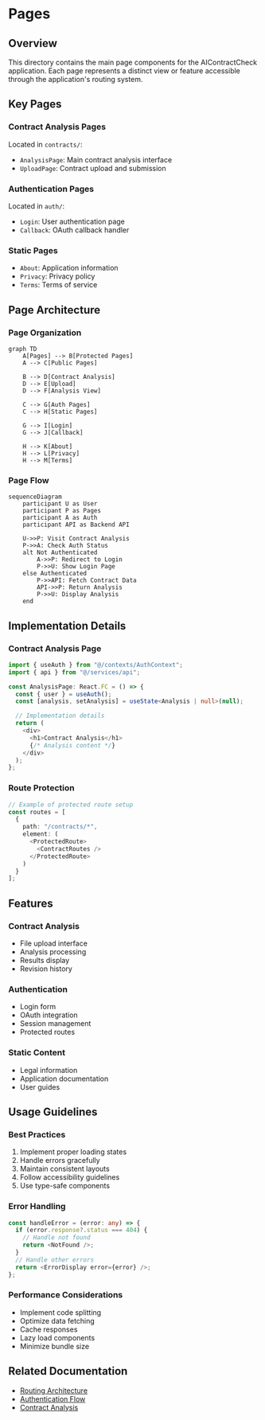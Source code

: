 # Pages

## Overview
This directory contains the main page components for the AIContractCheck application. Each page represents a distinct view or feature accessible through the application's routing system.

## Key Pages

### Contract Analysis Pages
Located in `contracts/`:
- `AnalysisPage`: Main contract analysis interface
- `UploadPage`: Contract upload and submission

### Authentication Pages
Located in `auth/`:
- `Login`: User authentication page
- `Callback`: OAuth callback handler

### Static Pages
- `About`: Application information
- `Privacy`: Privacy policy
- `Terms`: Terms of service

## Page Architecture

### Page Organization
```mermaid
graph TD
    A[Pages] --> B[Protected Pages]
    A --> C[Public Pages]
    
    B --> D[Contract Analysis]
    D --> E[Upload]
    D --> F[Analysis View]
    
    C --> G[Auth Pages]
    C --> H[Static Pages]
    
    G --> I[Login]
    G --> J[Callback]
    
    H --> K[About]
    H --> L[Privacy]
    H --> M[Terms]
```

### Page Flow
```mermaid
sequenceDiagram
    participant U as User
    participant P as Pages
    participant A as Auth
    participant API as Backend API

    U->>P: Visit Contract Analysis
    P->>A: Check Auth Status
    alt Not Authenticated
        A->>P: Redirect to Login
        P->>U: Show Login Page
    else Authenticated
        P->>API: Fetch Contract Data
        API->>P: Return Analysis
        P->>U: Display Analysis
    end
```

## Implementation Details

### Contract Analysis Page
```typescript
import { useAuth } from "@/contexts/AuthContext";
import { api } from "@/services/api";

const AnalysisPage: React.FC = () => {
  const { user } = useAuth();
  const [analysis, setAnalysis] = useState<Analysis | null>(null);

  // Implementation details
  return (
    <div>
      <h1>Contract Analysis</h1>
      {/* Analysis content */}
    </div>
  );
};
```

### Route Protection
```typescript
// Example of protected route setup
const routes = [
  {
    path: "/contracts/*",
    element: (
      <ProtectedRoute>
        <ContractRoutes />
      </ProtectedRoute>
    )
  }
];
```

## Features

### Contract Analysis
- File upload interface
- Analysis processing
- Results display
- Revision history

### Authentication
- Login form
- OAuth integration
- Session management
- Protected routes

### Static Content
- Legal information
- Application documentation
- User guides

## Usage Guidelines

### Best Practices
1. Implement proper loading states
2. Handle errors gracefully
3. Maintain consistent layouts
4. Follow accessibility guidelines
5. Use type-safe components

### Error Handling
```typescript
const handleError = (error: any) => {
  if (error.response?.status === 404) {
    // Handle not found
    return <NotFound />;
  }
  // Handle other errors
  return <ErrorDisplay error={error} />;
};
```

### Performance Considerations
- Implement code splitting
- Optimize data fetching
- Cache responses
- Lazy load components
- Minimize bundle size

## Related Documentation
- [Routing Architecture](/docs/routing.md)
- [Authentication Flow](/docs/auth-architecture.md)
- [Contract Analysis](/docs/contract-analysis.md)
